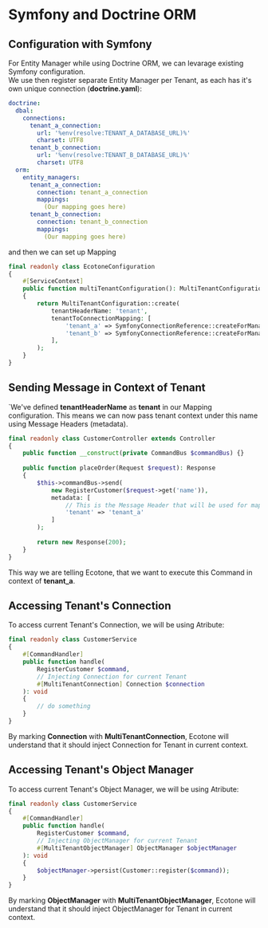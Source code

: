# Symfony and Doctrine ORM

## Configuration with Symfony

For Entity Manager while using Doctrine ORM, we can levarage existing Symfony configuration.\
We use then register separate Entity Manager per Tenant, as each has it's own unique connection (**doctrine.yaml**):

```yaml
doctrine:
  dbal:
    connections:
      tenant_a_connection:
        url: '%env(resolve:TENANT_A_DATABASE_URL)%'
        charset: UTF8
      tenant_b_connection:
        url: '%env(resolve:TENANT_B_DATABASE_URL)%'
        charset: UTF8
  orm:
    entity_managers:
      tenant_a_connection:
        connection: tenant_a_connection
        mappings:
          (Our mapping goes here)
      tenant_b_connection:
        connection: tenant_b_connection
        mappings:
          (Our mapping goes here)
```

and then we can set up Mapping

```php
final readonly class EcotoneConfiguration
{
    #[ServiceContext]
    public function multiTenantConfiguration(): MultiTenantConfiguration
    {
        return MultiTenantConfiguration::create(
            tenantHeaderName: 'tenant',
            tenantToConnectionMapping: [
                'tenant_a' => SymfonyConnectionReference::createForManagerRegistry('tenant_a_connection'),
                'tenant_b' => SymfonyConnectionReference::createForManagerRegistry('tenant_b_connection')
            ],
        );
    }
} 
```

## Sending Message in Context of Tenant

\`We've defined **tenantHeaderName** as **tenant** in our Mapping configuration. This means we can now pass tenant context under this name using Message Headers (metadata).

```php
final readonly class CustomerController extends Controller
{
    public function __construct(private CommandBus $commandBus) {}
    
    public function placeOrder(Request $request): Response
    {
        $this->commandBus->send(
            new RegisterCustomer($request->get('name')),
            metadata: [
                // This is the Message Header that will be used for mapping tenant
                'tenant' => 'tenant_a'
            ]  
        );
        
        return new Response(200);        
    }
}
```

This way we are telling Ecotone, that we want to execute this Command in context of **tenant\_a**.

## Accessing Tenant's Connection

To access current Tenant's Connection, we will be using Atribute:

```php
final readonly class CustomerService
{
    #[CommandHandler]
    public function handle(
        RegisterCustomer $command,
        // Injecting Connection for current Tenant
        #[MultiTenantConnection] Connection $connection
    ): void
    {
        // do something
    }
}
```

By marking **Connection** with **MultiTenantConnection**, Ecotone will understand that it should inject Connection for Tenant in current context.

## Accessing Tenant's Object Manager

To access current Tenant's Object Manager, we will be using Atribute:

```php
final readonly class CustomerService
{
    #[CommandHandler]
    public function handle(
        RegisterCustomer $command,
        // Injecting ObjectManager for current Tenant
        #[MultiTenantObjectManager] ObjectManager $objectManager
    ): void
    {
        $objectManager->persist(Customer::register($command));
    }
}
```

By marking **ObjectManager** with **MultiTenantObjectManager**, Ecotone will understand that it should inject ObjectManager for Tenant in current context.
